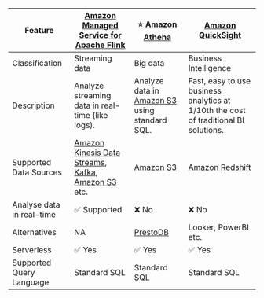 
| Feature                   | [Amazon Managed Service for Apache Flink](../DataProcessing/AmazonManagedServiceForApacheFlink.md)                                                                                                               | :star: [Amazon Athena](AmazonAthena.md)                                                | [Amazon QuickSight](AmazonQuickSight.md)                                             |
|---------------------------|------------------------------------------------------------------------------------------------------------------------------------------------------------------------------------------------------------------|----------------------------------------------------------------------------------------|--------------------------------------------------------------------------------------|
| Classification            | Streaming data                                                                                                                                                                                                   | Big data                                                                               | Business Intelligence                                                                |
| Description               | Analyze streaming data in real-time (like logs).                                                                                                                                                                 | Analyze data in [Amazon S3](../DataStorage/DataLakes/S3DataLake.md) using standard SQL. | Fast, easy to use business analytics at 1/10th the cost of traditional BI solutions. |
| Supported Data Sources    | [Amazon Kinesis Data Streams](../../4_MessageBrokerServices/AmazonKinesis/Readme.md), [Kafka](../../4_MessageBrokerServices/AmazonMSK.md), [Amazon S3](../../6_StorageServices/3_S3ObjectStorage/Readme.md) etc. | [Amazon S3](../../6_StorageServices/3_S3ObjectStorage/Readme.md)                       | [Amazon Redshift](../DataStorage/DataWarehouses/AmazonRedshift.md)                     |
| Analyse data in real-time | :white_check_mark: Supported                                                                                                                                                                                     | :x: No                                                                                 | :x: No                                                                               |
| Alternatives              | NA                                                                                                                                                                                                               | [PrestoDB](../../../6_BigData/DataConsumption/PrestoDB.md)                         | Looker, PowerBI etc.                                                                 |
| Serverless                | :white_check_mark: Yes                                                                                                                                                                                           | :white_check_mark: Yes                                                                 | :white_check_mark: Yes                                                               |
| Supported Query Language  | Standard SQL                                                                                                                                                                                                     | Standard SQL                                                                           | Standard SQL                                                                         |